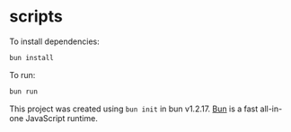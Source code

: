 # scripts

To install dependencies:

```bash
bun install
```

To run:

```bash
bun run 
```

This project was created using `bun init` in bun v1.2.17. [Bun](https://bun.sh) is a fast all-in-one JavaScript runtime.
